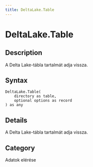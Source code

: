```yaml
---
title: DeltaLake.Table
---
```


# DeltaLake.Table


## Description

A Delta Lake-tábla tartalmát adja vissza.


## Syntax

```powerquery
DeltaLake.Table(
    directory as table,
    optional options as record
) as any
```


## Details

A Delta Lake-tábla tartalmát adja vissza.



## Category
Adatok elérése
